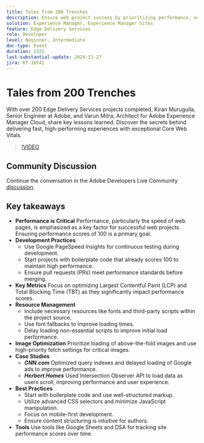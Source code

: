 ```yaml
---
title: Tales from 200 Trenches
description: Ensure web project success by prioritizing performance, using Google PageSpeed Insights, optimizing key metrics like LCP and TBT, managing resources efficiently, and following best practices for development and image optimization.
solution: Experience Manager, Experience Manager Sites
feature: Edge Delivery Services
role: Developer
level: Beginner, Intermediate
doc-type: Event
duration: 1321
last-substantial-update: 2024-11-27
jira: KT-16541
---
```


# Tales from 200 Trenches

With over 200 Edge Delivery Services projects completed, Kiran Murugulla, Senior Engineer at Adobe, and Varun Mitra, Architect for Adobe Experience Manager Cloud, share key lessons learned. Discover the secrets behind delivering fast, high-performing experiences with exceptional Core Web Vitals.


>[!VIDEO](https://video.tv.adobe.com/v/3439424/?learn=on&enablevpops)

## Community Discussion

Continue the conversation in the Adobe Developers Live Community [discussion](https://adobe.ly/4fwWvvi).

## Key takeaways

* **Performance is Critical** Performance, particularly the speed of web pages, is emphasized as a key factor for successful web projects. Ensuring performance scores of 100 is a primary goal.
* **Development Practices**
  * Use Google PageSpeed Insights for continuous testing during development.
  * Start projects with boilerplate code that already scores 100 to maintain high performance.
  * Ensure pull requests (PRs) meet performance standards before merging.
* **Key Metrics** Focus on optimizing Largest Contentful Paint (LCP) and Total Blocking Time (TBT) as they significantly impact performance scores.
* **Resource Management**
  * Include necessary resources like fonts and third-party scripts within the project source.
  * Use font fallbacks to improve loading times.
  * Delay loading non-essential scripts to improve initial load performance.
* **Image Optimization** Prioritize loading of above-the-fold images and use high-priority fetch settings for critical images.
* **Case Studies**
  * ***CNN.com*** Optimized query indexes and delayed loading of Google ads to improve performance.
  * ***Herbert Homes*** Used Intersection Observer API to load data as users scroll, improving performance and user experience.
* **Best Practices**
  * Start with boilerplate code and use well-structured markup.
  * Utilize advanced CSS selectors and minimize JavaScript manipulation.
  * Focus on mobile-first development.
  * Ensure content structuring is intuitive for authors.
* **Tools** Use tools like Google Sheets and DSA for tracking site performance scores over time.

